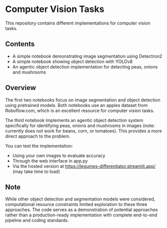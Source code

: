 # Computer Vision Tasks
This repository contains different implementations for computer vision tasks.

## Contents
- A simple notebook demonstrating image segmentation using Detectron2 
- A simple notebook showing object detection with YOLOv8
- An agentic object detection implementation for detecting peas, onions and mushrooms

## Overview
The first two notebooks focus on image segmentation and object detection using pretrained models. Both notebooks use an apples dataset from Roboflow.com, which is an excellent resource for computer vision tasks.

The third notebook implements an agentic object detection system specifically for identifying peas, onions and mushrooms in images (note: currently does not work for beans, corn, or tomatoes). This provides a more direct approach to the problem.

You can test the implementation:
- Using your own images to evaluate accuracy
- Through the web interface in app.py
- Via the hosted version at https://legumes-differentiator.streamlit.app/ (may take time to load)

## Note
While other object detection and segmentation models were considered, computational resource constraints limited exploration to these three approaches. The code serves as a demonstration of potential approaches rather than a production-ready implementation with complete end-to-end pipeline and coding standards.
